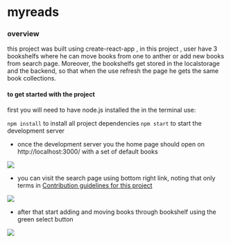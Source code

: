 # myreads


### overview
this project was built using create-react-app , in this project  , user have 3 bookshelfs where he can move books from one to anther or add new books from search page. Moreover, the bookshelfs get stored in the localstorage and the backend, so that when the use refresh the page he gets the same book collections.
 
#### to get started with the project

first you will need to have node.js installed
the in the terminal use:

`npm install` to install all project dependencies
`npm start` to start the development server 

- once the development server you the home page should open on  http://localhost:3000/ with a set of default books 

![](https://i.gyazo.com/5e378556dbb45833fc783c8f07d6908e.png)

- you can visit the search page using bottom right link, noting that only terms in [Contribution guidelines for this project](SEARCH_TERMS.md)

![](https://i.gyazo.com/288b3fd4e86091ae0f43a018edc4e872.png)

- after that start adding  and moving books through bookshelf using the green select button

![](https://i.gyazo.com/f6abab1633237e51027779041a0f829e.png)

